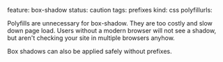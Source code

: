 feature: box-shadow
status: caution
tags: prefixes
kind: css
polyfillurls:

Polyfills are unnecessary for box-shadow. They are too costly and slow down page load. Users without a modern browser will not see a shadow, but aren't checking your site in multiple browsers anyhow.

Box shadows can also be applied safely without prefixes.

